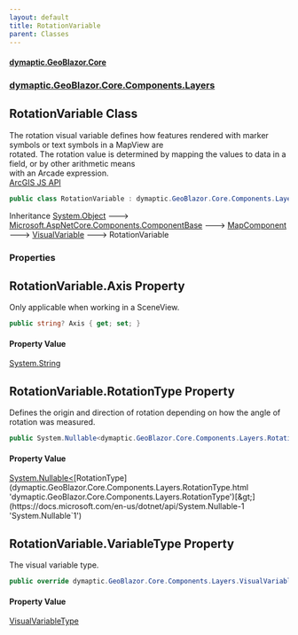 ```yaml
---
layout: default
title: RotationVariable
parent: Classes
---
```

#### [dymaptic.GeoBlazor.Core](index.html 'index')
### [dymaptic.GeoBlazor.Core.Components.Layers](index.html#dymaptic.GeoBlazor.Core.Components.Layers 'dymaptic.GeoBlazor.Core.Components.Layers')

## RotationVariable Class

The rotation visual variable defines how features rendered with marker symbols or text symbols in a MapView are  
rotated. The rotation value is determined by mapping the values to data in a field, or by other arithmetic means  
with an Arcade expression.  
<a target="_blank" href="https://developers.arcgis.com/javascript/latest/api-reference/esri-renderers-visualVariables-RotationVariable.html">ArcGIS JS API</a>

```csharp
public class RotationVariable : dymaptic.GeoBlazor.Core.Components.Layers.VisualVariable
```

Inheritance [System.Object](https://docs.microsoft.com/en-us/dotnet/api/System.Object 'System.Object') &#129106; [Microsoft.AspNetCore.Components.ComponentBase](https://docs.microsoft.com/en-us/dotnet/api/Microsoft.AspNetCore.Components.ComponentBase 'Microsoft.AspNetCore.Components.ComponentBase') &#129106; [MapComponent](dymaptic.GeoBlazor.Core.Components.MapComponent.html 'dymaptic.GeoBlazor.Core.Components.MapComponent') &#129106; [VisualVariable](dymaptic.GeoBlazor.Core.Components.Layers.VisualVariable.html 'dymaptic.GeoBlazor.Core.Components.Layers.VisualVariable') &#129106; RotationVariable
### Properties

<a name='dymaptic.GeoBlazor.Core.Components.Layers.RotationVariable.Axis'></a>

## RotationVariable.Axis Property

Only applicable when working in a SceneView.

```csharp
public string? Axis { get; set; }
```

#### Property Value
[System.String](https://docs.microsoft.com/en-us/dotnet/api/System.String 'System.String')

<a name='dymaptic.GeoBlazor.Core.Components.Layers.RotationVariable.RotationType'></a>

## RotationVariable.RotationType Property

Defines the origin and direction of rotation depending on how the angle of rotation was measured.

```csharp
public System.Nullable<dymaptic.GeoBlazor.Core.Components.Layers.RotationType> RotationType { get; set; }
```

#### Property Value
[System.Nullable&lt;](https://docs.microsoft.com/en-us/dotnet/api/System.Nullable-1 'System.Nullable`1')[RotationType](dymaptic.GeoBlazor.Core.Components.Layers.RotationType.html 'dymaptic.GeoBlazor.Core.Components.Layers.RotationType')[&gt;](https://docs.microsoft.com/en-us/dotnet/api/System.Nullable-1 'System.Nullable`1')

<a name='dymaptic.GeoBlazor.Core.Components.Layers.RotationVariable.VariableType'></a>

## RotationVariable.VariableType Property

The visual variable type.

```csharp
public override dymaptic.GeoBlazor.Core.Components.Layers.VisualVariableType VariableType { get; }
```

#### Property Value
[VisualVariableType](dymaptic.GeoBlazor.Core.Components.Layers.VisualVariableType.html 'dymaptic.GeoBlazor.Core.Components.Layers.VisualVariableType')
